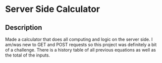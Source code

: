# Server Side Calculator

## Description

Made a calculator that does all computing and logic on the server side.
I am/was new to GET and POST requests so this project was definitely a bit of a challenge.
There is a history table of all previous equations as well as the total of the inputs.
